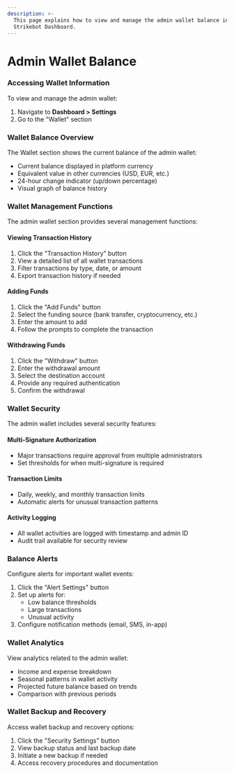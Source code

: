 ```yaml
---
description: >-
  This page explains how to view and manage the admin wallet balance in the
  Strikebot Dashboard.
---
```


# Admin Wallet Balance

### Accessing Wallet Information

To view and manage the admin wallet:

1. Navigate to **Dashboard > Settings**
2. Go to the "Wallet" section

### Wallet Balance Overview

The Wallet section shows the current balance of the admin wallet:

* Current balance displayed in platform currency
* Equivalent value in other currencies (USD, EUR, etc.)
* 24-hour change indicator (up/down percentage)
* Visual graph of balance history

### Wallet Management Functions

The admin wallet section provides several management functions:

#### Viewing Transaction History

1. Click the "Transaction History" button
2. View a detailed list of all wallet transactions
3. Filter transactions by type, date, or amount
4. Export transaction history if needed

#### Adding Funds

1. Click the "Add Funds" button
2. Select the funding source (bank transfer, cryptocurrency, etc.)
3. Enter the amount to add
4. Follow the prompts to complete the transaction

#### Withdrawing Funds

1. Click the "Withdraw" button
2. Enter the withdrawal amount
3. Select the destination account
4. Provide any required authentication
5. Confirm the withdrawal

### Wallet Security

The admin wallet includes several security features:

#### Multi-Signature Authorization

* Major transactions require approval from multiple administrators
* Set thresholds for when multi-signature is required

#### Transaction Limits

* Daily, weekly, and monthly transaction limits
* Automatic alerts for unusual transaction patterns

#### Activity Logging

* All wallet activities are logged with timestamp and admin ID
* Audit trail available for security review

### Balance Alerts

Configure alerts for important wallet events:

1. Click the "Alert Settings" button
2. Set up alerts for:
   * Low balance thresholds
   * Large transactions
   * Unusual activity
3. Configure notification methods (email, SMS, in-app)

### Wallet Analytics

View analytics related to the admin wallet:

* Income and expense breakdown
* Seasonal patterns in wallet activity
* Projected future balance based on trends
* Comparison with previous periods

### Wallet Backup and Recovery

Access wallet backup and recovery options:

1. Click the "Security Settings" button
2. View backup status and last backup date
3. Initiate a new backup if needed
4. Access recovery procedures and documentation
